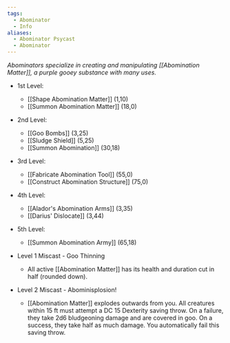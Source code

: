 ```yaml
---
tags:
  - Abominator
  - Info
aliases:
  - Abominator Psycast
  - Abominator
---
```

*Abominators specialize in creating and manipulating [[Abomination Matter]], a purple gooey substance with many uses.*

- 1st Level:
	- [[Shape Abomination Matter]] (1,10)
	- [[Summon Abomination Matter]] (18,0)
- 2nd Level:
	- [[Goo Bombs]] (3,25)
	- [[Sludge Shield]] (5,25)
	- [[Summon Abomination]] (30,18)
- 3rd Level:
	- [[Fabricate Abomination Tool]] (55,0)
	- [[Construct Abomination Structure]] (75,0)
- 4th Level:
	- [[Alador's Abomination Arms]] (3,35)
	- [[Darius' Dislocate]] (3,44)
- 5th Level:
	- [[Summon Abomination Army]] (65,18)

- Level 1 Miscast - Goo Thinning
	- All active [[Abomination Matter]] has its health and duration cut in half (rounded down).
- Level 2 Miscast - Abominisplosion!
	- [[Abomination Matter]] explodes outwards from you. All creatures within 15 ft must attempt a DC 15 Dexterity saving throw. On a failure, they take 2d6 bludgeoning damage and are covered in goo. On a success, they take half as much damage. You automatically fail this saving throw.